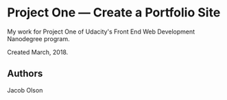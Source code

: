 # Project One — Create a Portfolio Site

My work for Project One of Udacity's Front End Web Development Nanodegree program.

Created March, 2018.

## Authors

Jacob Olson
